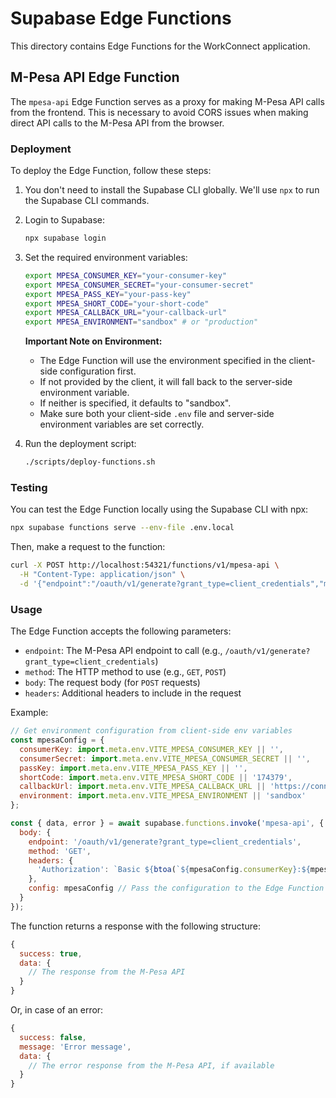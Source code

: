 # Supabase Edge Functions

This directory contains Edge Functions for the WorkConnect application.

## M-Pesa API Edge Function

The `mpesa-api` Edge Function serves as a proxy for making M-Pesa API calls from the frontend. This is necessary to avoid CORS issues when making direct API calls to the M-Pesa API from the browser.

### Deployment

To deploy the Edge Function, follow these steps:

1. You don't need to install the Supabase CLI globally. We'll use `npx` to run the Supabase CLI commands.

2. Login to Supabase:
   ```bash
   npx supabase login
   ```

3. Set the required environment variables:
   ```bash
   export MPESA_CONSUMER_KEY="your-consumer-key"
   export MPESA_CONSUMER_SECRET="your-consumer-secret"
   export MPESA_PASS_KEY="your-pass-key"
   export MPESA_SHORT_CODE="your-short-code"
   export MPESA_CALLBACK_URL="your-callback-url"
   export MPESA_ENVIRONMENT="sandbox" # or "production"
   ```

   **Important Note on Environment:**
   - The Edge Function will use the environment specified in the client-side configuration first.
   - If not provided by the client, it will fall back to the server-side environment variable.
   - If neither is specified, it defaults to "sandbox".
   - Make sure both your client-side `.env` file and server-side environment variables are set correctly.

4. Run the deployment script:
   ```bash
   ./scripts/deploy-functions.sh
   ```

### Testing

You can test the Edge Function locally using the Supabase CLI with npx:

```bash
npx supabase functions serve --env-file .env.local
```

Then, make a request to the function:

```bash
curl -X POST http://localhost:54321/functions/v1/mpesa-api \
  -H "Content-Type: application/json" \
  -d '{"endpoint":"/oauth/v1/generate?grant_type=client_credentials","method":"GET","headers":{"Authorization":"Basic base64-encoded-credentials"}}'
```

### Usage

The Edge Function accepts the following parameters:

- `endpoint`: The M-Pesa API endpoint to call (e.g., `/oauth/v1/generate?grant_type=client_credentials`)
- `method`: The HTTP method to use (e.g., `GET`, `POST`)
- `body`: The request body (for `POST` requests)
- `headers`: Additional headers to include in the request

Example:

```javascript
// Get environment configuration from client-side env variables
const mpesaConfig = {
  consumerKey: import.meta.env.VITE_MPESA_CONSUMER_KEY || '',
  consumerSecret: import.meta.env.VITE_MPESA_CONSUMER_SECRET || '',
  passKey: import.meta.env.VITE_MPESA_PASS_KEY || '',
  shortCode: import.meta.env.VITE_MPESA_SHORT_CODE || '174379',
  callbackUrl: import.meta.env.VITE_MPESA_CALLBACK_URL || 'https://connectwork.vercel.app/api/mpesa/callback',
  environment: import.meta.env.VITE_MPESA_ENVIRONMENT || 'sandbox'
};

const { data, error } = await supabase.functions.invoke('mpesa-api', {
  body: {
    endpoint: '/oauth/v1/generate?grant_type=client_credentials',
    method: 'GET',
    headers: {
      'Authorization': `Basic ${btoa(`${mpesaConfig.consumerKey}:${mpesaConfig.consumerSecret}`)}`
    },
    config: mpesaConfig // Pass the configuration to the Edge Function
  }
});
```

The function returns a response with the following structure:

```javascript
{
  success: true,
  data: {
    // The response from the M-Pesa API
  }
}
```

Or, in case of an error:

```javascript
{
  success: false,
  message: 'Error message',
  data: {
    // The error response from the M-Pesa API, if available
  }
}
```
